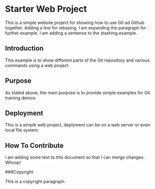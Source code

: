 #  Starter Web Project

This is a simple website project for showing how to use Git ad Github together. Adding a line for rebasing. I am expanding the paragraph for further example. 
I am adding a sentence to the stashing example. 

## Introduction

This example is to show different parts of the Git repository and various commands using a web project. 

## Purpose

As stated above, the main purpose is to provide simple examples for Git training demos.  

## Deployment

This is a simple web project, deplyment can be on a web server or even local file system. 

## How To Contribute

I am adding some text to this document so that I can merge changes. Whoop!


###Copyright

This is a copyright paragraph. 